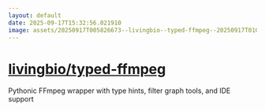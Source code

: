 ```yaml
---
layout: default
date: 2025-09-17T15:32:56.021910
image: assets/20250917T005826673--livingbio--typed-ffmpeg--20250917T010823723--cropped.png
---
```


# [livingbio/typed-ffmpeg](https://github.com/livingbio/typed-ffmpeg)

Pythonic FFmpeg wrapper with type hints, filter graph tools, and IDE support
